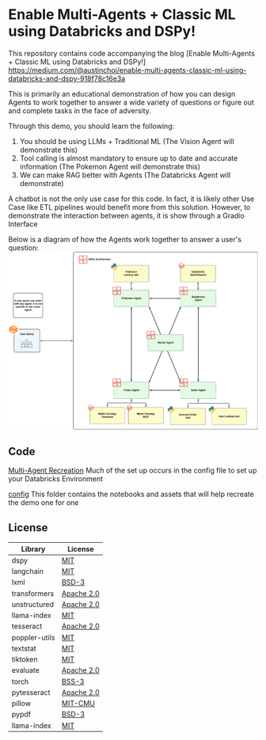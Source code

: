 # Enable Multi-Agents + Classic ML using Databricks and DSPy!
This repository contains code accompanying the blog [Enable Multi-Agents + Classic ML using Databricks and DSPy!] https://medium.com/@austinchoi/enable-multi-agents-classic-ml-using-databricks-and-dspy-918f78c16e3a

This is primarily an educational demonstration of how you can design Agents to work together to answer a wide variety of questions or figure out and complete tasks in the face of adversity. 

Through this demo, you should learn the following: 
1. You should be using LLMs + Traditional ML (The Vision Agent will demonstrate this) 
2. Tool calling is almost mandatory to ensure up to date and accurate information (The Pokemon Agent will demonstrate this) 
3. We can make RAG better with Agents (The Databricks Agent will demonstrate)

A chatbot is not the only use case for this code. In fact, it is likely other Use Case like ETL pipelines would benefit more from this solution. However, to demonstrate the interaction between agents, it is show through a Gradio Interface 

Below is a diagram of how the Agents work together to answer a user's question: 
![dspy_agent_diagram.png](./config/dspy_agent_diagram.png)

## Code 
[Multi-Agent Recreation](https://github.com/databricks-solutions/databricks-blogposts/blob/main/dspy-multi-agent-with-classic-ML/Multi_Agent_Recreation.py) Much of the set up occurs in the config file to set up your Databricks Environment

[config](https://github.com/databricks-solutions/databricks-blogposts/blob/main/dspy-multi-agent-with-classic-ML/config) This folder contains the notebooks and assets that will help recreate the demo one for one

## License
| Library | License |
|---------|---------|
| dspy     | [MIT](https://github.com/stanfordnlp/dspy/blob/main/LICENSE)     |
| langchain     | [MIT](https://github.com/langchain-ai/langchain/blob/master/LICENSE)     |
| lxml      | [BSD-3](https://pypi.org/project/lxml/)     |
| transformers      | [Apache 2.0](https://github.com/huggingface/transformers/blob/main/LICENSE)     |
| unstructured      | [Apache 2.0](https://github.com/Unstructured-IO/unstructured/blob/main/LICENSE.md)     |
| llama-index      | [MIT](https://github.com/run-llama/llama_index/blob/main/LICENSE)     |
| tesseract      | [Apache 2.0](https://github.com/tesseract-ocr/tesseract/blob/main/LICENSE)     |
| poppler-utils      | [MIT](https://github.com/skmetaly/poppler-utils/blob/master/LICENSE)     |
| textstat      | [MIT](https://pypi.org/project/textstat/)     |
| tiktoken      | [MIT](https://github.com/openai/tiktoken/blob/main/LICENSE)     |
| evaluate      | [Apache 2.0](https://pypi.org/project/evaluate/)     |
| torch      | [BSS-3](https://github.com/intel/torch/blob/master/LICENSE.md)     |
| pytesseract      | [Apache 2.0](https://pypi.org/project/pytesseract/)     |
| pillow      | [MIT-CMU](https://github.com/python-pillow/Pillow?tab=License-1-ov-file#readme)     |
| pypdf      | [BSD-3](https://github.com/py-pdf/pypdf?tab=License-1-ov-file#readme)     |
| llama-index      | [MIT](https://github.com/run-llama/llama_index?tab=MIT-1-ov-file#readme)     |